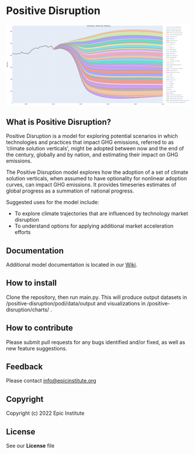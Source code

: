 # Positive Disruption

![](docs/pd_model_screenshot.png)

## What is Positive Disruption?

Positive Disruption is a model for exploring potential scenarios in which technologies and practices that impact GHG emissions, referred to as ‘climate solution verticals', might be adopted between now and the end of the century, globally and by nation, and estimating their impact on GHG emissions.

The Positive Disruption model explores how the adoption of a set of climate solution verticals, when assumed to have optionality for nonlinear adoption curves, can impact GHG emissions. It provides timeseries estimates of global progress as a summation of national progress.

Suggested uses for the model include:

- To explore climate trajectories that are influenced by technology market disruption
- To understand options for applying additional market acceleration efforts

## Documentation

Additional model documentation is located in our [Wiki](https://github.com/Epic-Institute/positive-disruption/wiki/Positive-Disruption-Model-Supplemental-Information).

## How to install

Clone the repository, then run main.py. This will produce output datasets in /positive-disruption/podi/data/output and visualizations in /positive-disruption/charts/ .

## How to contribute

Please submit pull requests for any bugs identified and/or fixed, as well as new feature suggestions.

## Feedback

Please contact info@epicinstitute.org

## Copyright

Copyright (c) 2022 Epic Institute

## License

See our <b>License</b> file 